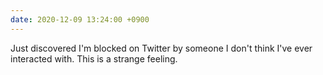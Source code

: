 ```yaml
---
date: 2020-12-09 13:24:00 +0900
---
```


Just discovered I'm blocked on Twitter by someone I don't think I've ever interacted with. This is a strange feeling.
